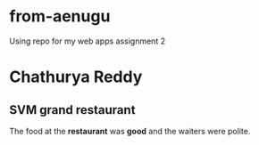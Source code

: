 # from-aenugu
Using repo for my web apps assignment 2
# Chathurya Reddy
## SVM grand restaurant
The food at the **restaurant** was **good** and the waiters were polite.